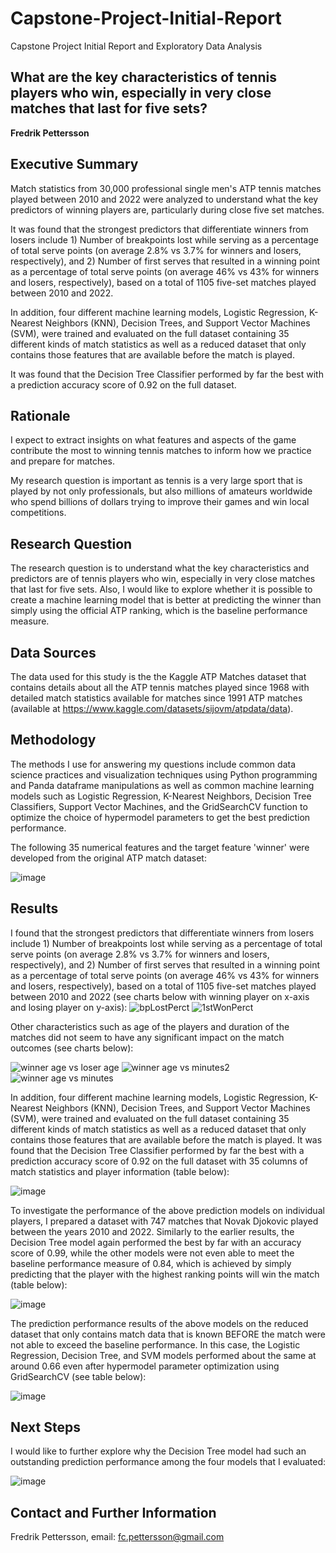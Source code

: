 # Capstone-Project-Initial-Report
Capstone Project Initial Report and Exploratory Data Analysis
## What are the key characteristics of tennis players who win, especially in very close matches that last for five sets?
**Fredrik Pettersson**
## Executive Summary
Match statistics from 30,000 professional single men's ATP tennis matches played between 2010 and 2022 were analyzed to understand what the key predictors of winning players are, particularly during close five set matches. 

It was found that the strongest predictors that differentiate winners from losers include 1) Number of breakpoints lost while serving as a percentage of total serve points (on average 2.8% vs 3.7% for winners and losers, respectively), and 2) Number of first serves that resulted in a winning point as a percentage of total serve points (on average 46% vs 43% for winners and losers, respectively), based on a total of 1105 five-set matches played between 2010 and 2022.

In addition, four different machine learning models, Logistic Regression, K-Nearest Neighbors (KNN), Decision Trees, and Support Vector Machines (SVM), were trained and evaluated on the full dataset containing 35 different kinds of match statistics as well as a reduced dataset that only contains those features that are available before the match is played. 

It was found that the Decision Tree Classifier performed by far the best with a prediction accuracy score of 0.92 on the full dataset.   
## Rationale
I expect to extract insights on what features and aspects of the game contribute the most to winning tennis matches to inform how we practice and prepare for matches. 

My research question is important as tennis is a very large sport that is played by not only professionals, but also millions of amateurs worldwide who spend billions of dollars trying to improve their games and win local competitions. 
## Research Question
The research question is to understand what the key characteristics and predictors are of tennis players who win, especially in very close matches that last for five sets. 
Also, I would like to explore whether it is possible to create a machine learning model that is better at predicting the winner than simply using the official ATP ranking, which is the baseline performance measure. 
## Data Sources
The data used for this study is the the Kaggle ATP Matches dataset that contains details about all the ATP tennis matches played since 1968 with detailed match statistics available for matches since 1991 ATP matches (available at https://www.kaggle.com/datasets/sijovm/atpdata/data).
## Methodology
The methods I use for answering my questions include common data science practices and visualization techniques using Python programming and Panda dataframe manipulations as well as common machine learning models such as Logistic Regression, K-Nearest Neighbors, Decision Tree Classifiers, Support Vector Machines, and the GridSearchCV function to optimize the choice of hypermodel parameters to get the best prediction performance. 

The following 35 numerical features and the target feature 'winner' were developed from the original ATP match dataset:


![image](https://github.com/fredrik-pettersson/Capstone-Project-Initial-Report/assets/146313002/53d25a96-98d8-4b5e-b954-d7f515772a78)

## Results
I found that the strongest predictors that differentiate winners from losers include 1) Number of breakpoints lost while serving as a percentage of total serve points (on average 2.8% vs 3.7% for winners and losers, respectively), and 2) Number of first serves that resulted in a winning point as a percentage of total serve points (on average 46% vs 43% for winners and losers, respectively), based on a total of 1105 five-set matches played between 2010 and 2022 (see charts below with winning player on x-axis and losing player on y-axis):
![bpLostPerct](https://github.com/fredrik-pettersson/Capstone-Project-Initial-Report/assets/146313002/73641c7b-b874-44f6-87d4-247b3203f330)
![1stWonPerct](https://github.com/fredrik-pettersson/Capstone-Project-Initial-Report/assets/146313002/dda28de4-ea1d-4c8f-8a0c-0c2e94857829)

Other characteristics such as age of the players and duration of the matches did not seem to have any significant impact on the match outcomes (see charts below):

![winner age vs loser age](https://github.com/fredrik-pettersson/Capstone-Project-Initial-Report/assets/146313002/2c7d0aa6-1ff4-401a-b305-cb1307d3a072)
![winner age vs minutes2](https://github.com/fredrik-pettersson/Capstone-Project-Initial-Report/assets/146313002/7380ca1c-9ad6-4b7b-8723-4ec2ba2a1a0f)
![winner age vs minutes](https://github.com/fredrik-pettersson/Capstone-Project-Initial-Report/assets/146313002/f5906f44-48b5-463d-91d5-1a1d9167dfbb)


In addition, four different machine learning models, Logistic Regression, K-Nearest Neighbors (KNN), Decision Trees, and Support Vector Machines (SVM), were trained and evaluated on the full dataset containing 35 different kinds of match statistics as well as a reduced dataset that only contains those features that are available before the match is played. 
It was found that the Decision Tree Classifier performed by far the best with a prediction accuracy score of 0.92 on the full dataset with 35 columns of match statistics and player information (table below):

![image](https://github.com/fredrik-pettersson/Capstone-Project-Initial-Report/assets/146313002/b7f7afa9-11b0-4f2c-a6e0-eaec9257aa82)



To investigate the performance of the above prediction models on individual players, I prepared a dataset with 747 matches that Novak Djokovic played between the years 2010 and 2022. Similarly to the earlier results, the Decision Tree model again performed the best by far with an accuracy score of 0.99, while the other models were not even able to meet the baseline performance measure of 0.84, which is achieved by simply predicting that the player with the highest ranking points will win the match (table below):


![image](https://github.com/fredrik-pettersson/Capstone-Project-Initial-Report/assets/146313002/31894aed-69f4-4909-a499-4ae7f9ae0f7d)

The prediction performance results of the above models on the reduced dataset that only contains match data that is known BEFORE the match were not able to exceed the baseline performance. In this case, the Logistic Regression, Decision Tree, and SVM models performed about the same at around 0.66 even after hypermodel parameter optimization using GridSearchCV (see table below):

![image](https://github.com/fredrik-pettersson/Capstone-Project-Initial-Report/assets/146313002/d4efaedc-ed1a-459b-a46e-5f98090a7bbf)


## Next Steps
I would like to further explore why the Decision Tree model had such an outstanding prediction performance among the four models that I evaluated:

![image](https://github.com/fredrik-pettersson/Capstone-Project-Initial-Report/assets/146313002/d295c15f-c2fa-46fb-b6c1-2ea95a6c022c)

## Contact and Further Information
Fredrik Pettersson, email: fc.pettersson@gmail.com 
